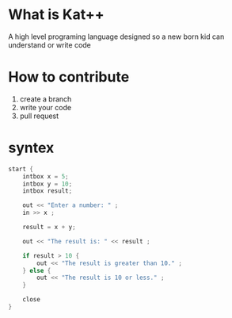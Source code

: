 # What is Kat++
A high level programing language designed so a new born kid can understand or write code 

# How to contribute 

1. create a branch 
2. write your code 
3. pull request

# syntex

```cpp
start {
    intbox x = 5;
    intbox y = 10;
    intbox result;

    out << "Enter a number: " ;
    in >> x ;

    result = x + y;

    out << "The result is: " << result ;

    if result > 10 {
        out << "The result is greater than 10." ;
    } else {
        out << "The result is 10 or less." ;
    }

    close
}
```